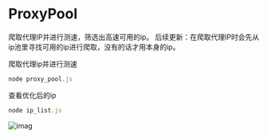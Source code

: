 # ProxyPool
爬取代理IP并进行测速，筛选出高速可用的ip。
后续更新：在爬取代理IP时会先从ip池里寻找可用的ip进行爬取，没有的话才用本身的ip。

爬取代理ip并进行测速
```javascript
node proxy_pool.js
```

查看优化后的ip
```javascript
node ip_list.js
```

![imag](https://github.com/Card007/Proxy-Pool/blob/master/other/ip_proxy.png)
